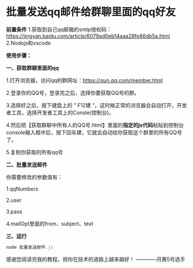 # 批量发送qq邮件给群聊里面的qq好友

**前置条件**
1.获取到自己qq邮箱的smtp授权码：https://jingyan.baidu.com/article/6079ad0eb14aaa28fe86db5a.html
2.Nodejs和vscode

**使用步骤：**

**一、获取群聊里面的qq**

1.打开浏览器，访问qq的群网址：https://qun.qq.com/member.html

2.登录你的QQ号，登录完之后，选择你要获取QQ号的群。

3.选择好之后，按下键盘上的 ” F12建 “，这时候正常的浏览器会自动打开，开发者工具，选择开发者工具上的Consle(控制台)。

4.然后把【获取群聊中所有人的QQ号.html】里面的**指定的js代码**粘贴到控制台console输入框中后，按下回车建，它就会自动给你获取这个群里的所有QQ号了。

5.复制你获取的所有qq号

**二、批量发送邮件**

你需要修改的参数值有：

1.qqNumbers

2.user

3.pass

4.mailOpt里面的from、subject、text

**三、运行**


```js
node 批量发送邮件.js
```




感谢您阅读完我的教程，祝你在技术的道路上越来越好！                             ————月赛5号选手
